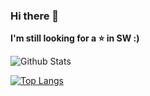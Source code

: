 ### Hi there 👋

**I'm still looking for a ⭐ in SW :)**

![Github Stats](https://github-readme-stats.vercel.app/api?username=hongjungkimm&show_icons=true)

[![Top Langs](https://github-readme-stats.vercel.app/api/top-langs/?username=hongjungkimm)](https://github.com/anuraghazra/github-readme-stats)

<!--
**hongjungkimm/hongjungkimm** is a ✨ _special_ ✨ repository because its `README.md` (this file) appears on your GitHub profile.

Here are some ideas to get you started:

- 🔭 I’m currently working on ...
- 🌱 I’m currently learning ...
- 👯 I’m looking to collaborate on ...
- 🤔 I’m looking for help with ...
- 💬 Ask me about ...
- 📫 How to reach me: ...
- 😄 Pronouns: ...
- ⚡ Fun fact: ...
-->
